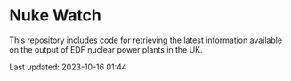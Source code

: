 # Nuke Watch

This repository includes code for retrieving the latest information available on the output of EDF nuclear power plants in the UK.

Last updated: 2023-10-16 01:44